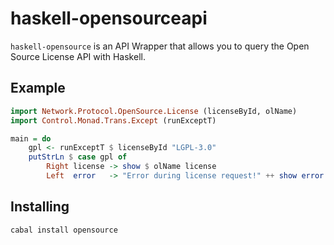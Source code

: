 haskell-opensourceapi
==================

`haskell-opensource` is an API Wrapper that allows you to query the
Open Source License API with Haskell.

Example
-------

```haskell
import Network.Protocol.OpenSource.License (licenseById, olName)
import Control.Monad.Trans.Except (runExceptT)

main = do
    gpl <- runExceptT $ licenseById "LGPL-3.0"
    putStrLn $ case gpl of
        Right license -> show $ olName license
        Left  error   -> "Error during license request!" ++ show error
```

Installing
----------

```
cabal install opensource
```

